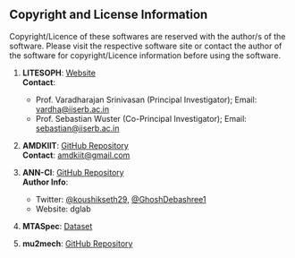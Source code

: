## Copyright and License Information

Copyright/Licence of these softwares are reserved with the author/s of the software. Please visit the 
respective software site or contact the author of the software for copyright/Licence information before 
using the software.

1. **LITESOPH**: [Website](https://aitgcodes.github.io/litesoph-website/index.html)  
   **Contact**:  
   - Prof. Varadharajan Srinivasan (Principal Investigator); Email: [vardha@iiserb.ac.in](mailto:vardha@iiserb.ac.in)  
   - Prof. Sebastian Wuster (Co-Principal Investigator); Email: [sebastian@iiserb.ac.in](mailto:sebastian@iiserb.ac.in)

2. **AMDKIIT**: [GitHub Repository](https://github.com/AMDKIIT/amdkiit)  
   **Contact**: [amdkiit@gmail.com](mailto:amdkiit@gmail.com)

3. **ANN-CI**: [GitHub Repository](https://github.com/dghoshlab/AL-MCCI#connection-file)  
   **Author Info**:  
   - Twitter: [@koushikseth29](https://twitter.com/koushikseth29), [@GhoshDebashree1](https://twitter.com/GhoshDebashree1)  
   - Website: dglab

4. **MTASpec**: [Dataset](https://data.mendeley.com/datasets/m5b5zhxkfh/1)
5. **mu2mech**: [GitHub Repository](https://github.com/mu2mech/mu2mech)  
